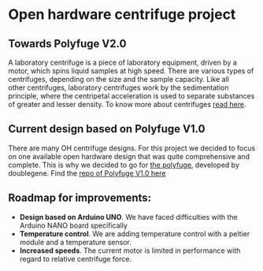 # Open hardware centrifuge project
## Towards Polyfuge V2.0

A laboratory centrifuge is a piece of laboratory equipment, driven by a motor, which spins liquid samples at high speed. There are various types of centrifuges, depending on the size and the sample capacity. Like all other centrifuges, laboratory centrifuges work by the sedimentation principle, where the centripetal acceleration is used to separate substances of greater and lesser density.
To know more about centrifuges [read here](/SubContent/AboutCentrifuges.md).

## Current design based on Polyfuge V1.0
There are many OH centrifuge designs. For this project we decided to focus on one available open hardware design that was quite comprehensive and complete. This is why we decided to go for [the polyfuge](http://doublegene.com/), developed by doublegene. Find the [repo of Polyfuge V1.0 here](https://github.com/jasonwu2153/Polyfuge-A-DIY-Open-Source-Microcentrifuge-for-Everyone)

## Roadmap for improvements:
- **Design based on Arduino UNO**. We have faced difficulties with the Arduino NANO board specifically
- **Temperature control**. We are adding temperature control with a peltier module and a temperature sensor.
- **Increased speeds**. The current motor is limited in performance with regard to relative centrifuge force.
